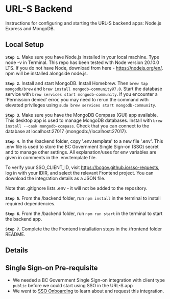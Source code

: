# URL-S Backend

Instructions for configuring and starting the URL-S backend apps: Node.js Express and MongoDB.

## Local Setup
 **`Step 1`**. Make sure you have Node.js installed in your local machine. Type node -v in Terminal. This repo has been tested with Node version 20.10.0 LTS. If you do not have Node, download from here - https://nodejs.org/en/. npm will be installed alongside node.js.
 
 **`Step 2`**. Install and start MongoDB. Install Homebrew. Then `brew tap mongodb/brew` and  `brew install mongodb-community@7.0`. Start the database service with `brew services start mongodb-community`. If you encounter a 'Permission denied' error, you may need to rerun the command with elevated privileges using `sudo brew services start mongodb-community`.
 
 **`Step 3`**. Make sure you have the MongoDB Compass (GUI) app available. This desktop app is used to manage MongoDB databases. Install with `brew install --cask mongodb-compass`. Check that you can connect to the database at localhost:27017 (mongodb://localhost:27017).
 
 **`Step 4`**. In the /backend folder, copy '.env.template' to a new file '.env'. This .env file is used to store the BC Government Single Sign-on (SSO) secret and to manage other settings.  All explanation/uses for env variables are given in comments in the .env.template file.
  
To verify your SSO_CLIENT_ID, visit https://bcgov.github.io/sso-requests, log in with your IDIR, and select the relevant Frontend project. You can download the integration details as a JSON file.
  
  Note that .gitignore lists .env - it will not be added to the repository. 
 
 **`Step 5`**. From the /backend folder, run `npm install` in the terminal to install required dependencies.
 
 **`Step 6`**. From the /backend folder, run `npm run start` in the terminal to start the backend app.

 **`Step 7`**. Complete the the Frontend installation steps in the /frontend folder README.

## Details

## Single Sign-on Pre-requisite

- We needed a BC Government Single Sign-on integration with client type `public` before we could start using SSO in the URL-S app
- We went to [SSO Onboarding](https://github.com/bcgov/sso-keycloak/wiki/SSO-Onboarding) to learn about and request this integration.
